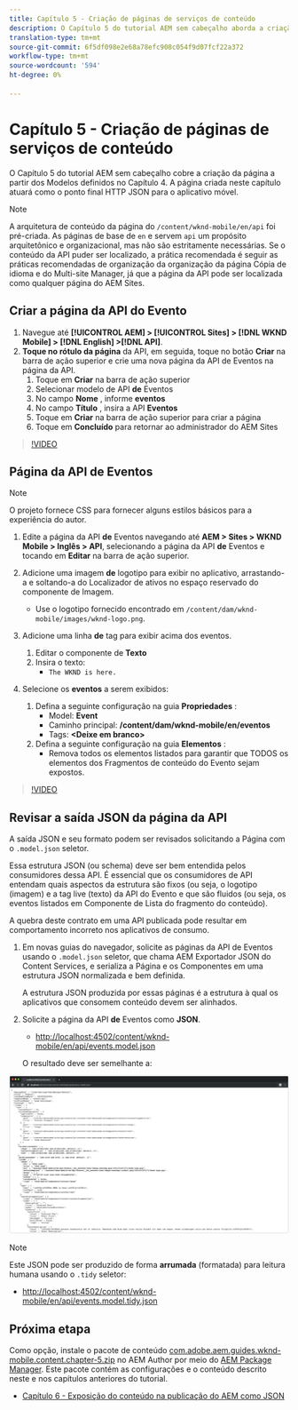 ```yaml
---
title: Capítulo 5 - Criação de páginas de serviços de conteúdo
description: O Capítulo 5 do tutorial AEM sem cabeçalho aborda a criação de páginas a partir dos Modelos definidos no Capítulo 4. Essas páginas atuarão como pontos finais HTTP JSON.
translation-type: tm+mt
source-git-commit: 6f5df098e2e68a78efc908c054f9d07fcf22a372
workflow-type: tm+mt
source-wordcount: '594'
ht-degree: 0%

---
```



# Capítulo 5 - Criação de páginas de serviços de conteúdo

O Capítulo 5 do tutorial AEM sem cabeçalho cobre a criação da página a partir dos Modelos definidos no Capítulo 4. A página criada neste capítulo atuará como o ponto final HTTP JSON para o aplicativo móvel.

>[!NOTE]
>
> A arquitetura de conteúdo da página do `/content/wknd-mobile/en/api` foi pré-criada. As páginas de base de `en` e servem `api` um propósito arquitetônico e organizacional, mas não são estritamente necessárias. Se o conteúdo da API puder ser localizado, a prática recomendada é seguir as práticas recomendadas de organização da organização da página Cópia de idioma e do Multi-site Manager, já que a página da API pode ser localizada como qualquer página do AEM Sites.

## Criar a página da API do Evento

1. Navegue até **[!UICONTROL AEM] > [!UICONTROL Sites] > [!DNL WKND Mobile] > [!DNL English] >[!DNL API]**.
1. **Toque no rótulo da página** da API, em seguida, toque no botão **Criar** na barra de ação superior e crie uma nova página da API de Eventos na página da API.
   1. Toque em **Criar** na barra de ação superior
   1. Selecionar modelo de API **de** Eventos
   1. No campo **Nome** , informe **eventos**
   1. No campo **Título** , insira a API **Eventos**
   1. Toque em **Criar** na barra de ação superior para criar a página
   1. Toque em **Concluído** para retornar ao administrador do AEM Sites

>[!VIDEO](https://video.tv.adobe.com/v/28340/?quality=12&learn=on)

## Página da API de Eventos

>[!NOTE]
>
> O projeto fornece CSS para fornecer alguns estilos básicos para a experiência do autor.

1. Edite a página da API **de** Eventos navegando até **AEM > Sites > WKND Mobile > Inglês > API**, selecionando a página da API **de** Eventos e tocando em **Editar** na barra de ação superior.
1. Adicione uma imagem **de** logotipo para exibir no aplicativo, arrastando-a e soltando-a do Localizador de ativos no espaço reservado do componente de Imagem.
   * Use o logotipo fornecido encontrado em `/content/dam/wknd-mobile/images/wknd-logo.png`.

1. Adicione uma linha **de** tag para exibir acima dos eventos.
   1. Editar o componente de **Texto**
   1. Insira o texto:
      * `The WKND is here.`

1. Selecione os **eventos** a serem exibidos:
   1. Defina a seguinte configuração na guia **Propriedades** :
      * Model: **Event**
      * Caminho principal: **/content/dam/wknd-mobile/en/eventos**
      * Tags: **&lt;Deixe em branco>**
   1. Defina a seguinte configuração na guia **Elementos** :
      * Remova todos os elementos listados para garantir que TODOS os elementos dos Fragmentos de conteúdo do Evento sejam expostos.

>[!VIDEO](https://video.tv.adobe.com/v/28339/?quality=12&learn=on)

## Revisar a saída JSON da página da API

A saída JSON e seu formato podem ser revisados solicitando a Página com o `.model.json` seletor.

Essa estrutura JSON (ou schema) deve ser bem entendida pelos consumidores dessa API. É essencial que os consumidores de API entendam quais aspectos da estrutura são fixos (ou seja, o logotipo (imagem) e a tag live (texto) da API do Evento e que são fluidos (ou seja, os eventos listados em Componente de Lista do fragmento do conteúdo).

A quebra deste contrato em uma API publicada pode resultar em comportamento incorreto nos aplicativos de consumo.

1. Em novas guias do navegador, solicite as páginas da API de Eventos usando o `.model.json` seletor, que chama AEM Exportador JSON do Content Services, e serializa a Página e os Componentes em uma estrutura JSON normalizada e bem definida.

   A estrutura JSON produzida por essas páginas é a estrutura à qual os aplicativos que consomem conteúdo devem ser alinhados.

1. Solicite a página da API **de** Eventos como **JSON**.

   * [http://localhost:4502/content/wknd-mobile/en/api/events.model.json](http://localhost:4502/content/wknd-mobile/en/api/events.model.tidy.json)

   O resultado deve ser semelhante a:

![Saída JSON do AEM Content Services](assets/chapter-5/json-output.png)

>[!NOTE]
>
> Este JSON pode ser produzido de forma **arrumada** (formatada) para leitura humana usando o `.tidy` seletor:
> * [http://localhost:4502/content/wknd-mobile/en/api/events.model.tidy.json](http://localhost:4502/content/wknd-mobile/en/api/events.model.tidy.json)


## Próxima etapa

Como opção, instale o pacote de conteúdo [com.adobe.aem.guides.wknd-mobile.content.chapter-5.zip](https://github.com/adobe/aem-guides-wknd-mobile/releases/latest) no AEM Author por meio do [AEM Package Manager](http://localhost:4502/crx/packmgr/index.jsp). Este pacote contém as configurações e o conteúdo descrito neste e nos capítulos anteriores do tutorial.

* [Capítulo 6 - Exposição do conteúdo na publicação do AEM como JSON](./chapter-6.md)
